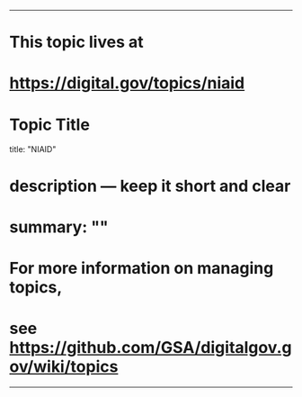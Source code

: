 
---
# This topic lives at
# https://digital.gov/topics/niaid

# Topic Title
title: "NIAID"

# description — keep it short and clear
# summary: ""


# For more information on managing topics,
# see https://github.com/GSA/digitalgov.gov/wiki/topics
---